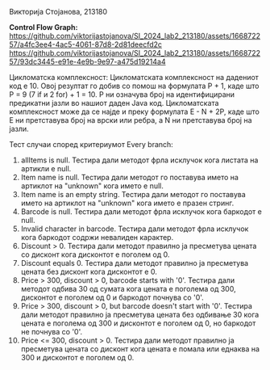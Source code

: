 Викторија Стојанова, 213180

**Control Flow Graph:**
https://github.com/viktorijastojanova/SI_2024_lab2_213180/assets/166872257/a4fc3ee4-4ac5-4061-87d8-2d81deecfd2c
https://github.com/viktorijastojanova/SI_2024_lab2_213180/assets/166872257/93dc3445-e91e-4e9b-9e97-a475d19214a4

Цикломатска комплексност:
Цикломатската комплексност на дадениот код е 10. Овој резултат го добив со помош на формулата P + 1, каде што P = 9 (7 if и 2 for) + 1 = 10. P ни означува број на идентифицирани предикатни јазли во нашиот даден Java код. Цикломатската комплексност може да се најде и преку формулата E - N + 2P, каде што Е ни претставува број на врски или ребра, а N ни претставува број на јазли.

Тест случаи според критериумот Every branch:
1. allItems is null.
Тестира дали методот фрла исклучок кога листата на артикли е null.
2. Item name is null.
Тестира дали методот го поставува името на артиклот на "unknown" кога името е null.
3. Item name is an empty string.
Тестира дали методот го поставува името на артиклот на "unknown" кога името е празен стринг.
4. Barcode is null.
Тестира дали методот фрла исклучок кога баркодот е null.
5. Invalid character in barcode.
Тестира дали методот фрла исклучок кога баркодот содржи невалиден карактер.
6. Discount > 0.
Тестира дали методот правилно ја пресметува цената со дисконт кога дисконтот е поголем од 0.
7. Discount equals 0.
Тестира дали методот правилно ја пресметува цената без дисконт кога дисконтот е 0.
8. Price > 300, discount > 0, barcode starts with '0'.
Тестира дали методот одбива 30 од сумата кога цената е поголема од 300, дисконтот е поголем од 0 и баркодот почнува со '0'.
9. Price > 300, discount > 0, but barcode doesn't start with '0'.
Тестира дали методот правилно ја пресметува цената без одбивање 30 кога цената е поголема од 300 и дисконтот е поголем од 0, но баркодот не почнува со '0'.
10. Price <= 300, discount > 0.
Тестира дали методот правилно ја пресметува цената со дисконт кога цената е помала или еднаква на 300 и дисконтот е поголем од 0.
